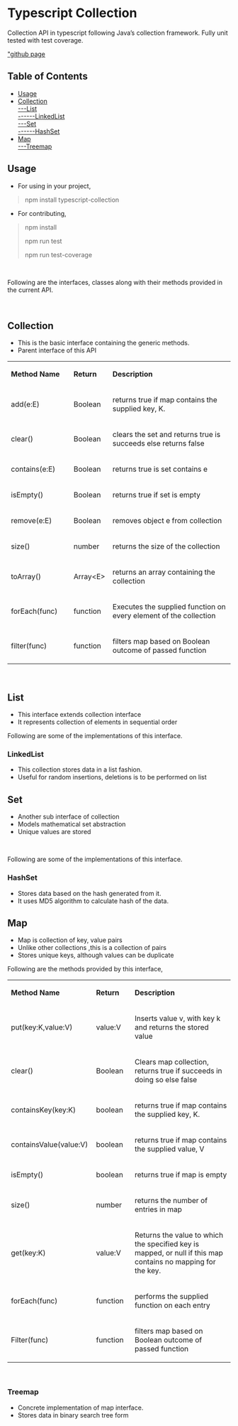 <h1><a name="_Toc462579159"></a>Typescript Collection</h1>
<p>Collection API in typescript following Java&rsquo;s collection framework. Fully unit tested with test coverage.</p>
<p><a href=href="http://pankajtripathi.github.io/TypescriptCollectionsAPI/">"github page</a></p>
<h2>Table of Contents</h2>
<ul>
<li><a href="#_Toc462579160">Usage</a></li>
<li><a href="#_Toc462579161">Collection</a></li>
<a href="#_Toc462579162">---List</a><br/>
<a href="#_Toc462579163">------LinkedList</a><br/>
<a href="#_Toc462579164">---Set</a><br/>
<a href="#_Toc462579165">------HashSet</a><br/>
<li><a href="#_Toc462579166">Map</a></li>
<a href="#_Toc462579167">---Treemap</a><br/>
</ul>
<h2><a name="_Toc462579160"></a>Usage</h2>
<ul>
<li>For using in your project,</li>
</ul>
<blockquote>
<p>npm install typescript-collection</p>
</blockquote>
<ul>
<li>
<p>For contributing,</p>
</li>
</ul>
<blockquote>
<p>npm install</p>
<p>npm run test</p>
<p>npm run test-coverage</p>
</blockquote>
<p>&nbsp;</p>
<p>Following are the interfaces, classes along with their methods provided in the current API.</p>
<p>&nbsp;</p>
<h2><a name="_Toc462579161"></a>Collection</h2>
<ul>
<li>This is the basic interface containing the generic methods.</li>
<li>Parent interface of this API</li>
</ul>
<table width="955">
<tbody>
<tr>
<td width="186">
<p><strong>Method Name</strong></p>
</td>
<td width="74">
<p><strong>Return </strong></p>
</td>
<td width="756">
<p><strong>Description</strong></p>
</td>
</tr>
<tr>
<td width="125">
<p>add(e:E)</p>
</td>
<td width="74">
<p>Boolean</p>
</td>
<td width="756">
<p>returns true if map contains the supplied key, K.</p>
</td>
</tr>
<tr>
<td width="125">
<p>clear()</p>
</td>
<td width="74">
<p>Boolean</p>
</td>
<td width="756">
<p>clears the set and returns true is succeeds else returns false</p>
</td>
</tr>
<tr>
<td width="125">
<p>contains(e:E)</p>
</td>
<td width="74">
<p>Boolean</p>
</td>
<td width="756">
<p>returns true is set contains e</p>
</td>
</tr>
<tr>
<td width="125">
<p>isEmpty()</p>
</td>
<td width="74">
<p>Boolean</p>
</td>
<td width="756">
<p>returns true if set is empty</p>
</td>
</tr>
<tr>
<td width="125">
<p>remove(e:E)</p>
</td>
<td width="74">
<p>Boolean</p>
</td>
<td width="756">
<p>removes object e from collection</p>
</td>
</tr>
<tr>
<td width="125">
<p>size()</p>
</td>
<td width="74">
<p>number</p>
</td>
<td width="756">
<p>returns the size of the collection</p>
</td>
</tr>
<tr>
<td width="125">
<p>toArray()</p>
</td>
<td width="74">
<p>Array&lt;E&gt;</p>
</td>
<td width="756">
<p>returns an array containing the collection</p>
</td>
</tr>
<tr>
<td width="125">
<p>forEach(func)</p>
</td>
<td width="74">
<p>function</p>
</td>
<td width="756">
<p>Executes the supplied function on every element of the collection</p>
</td>
</tr>
<tr>
<td width="125">
<p>filter(func)</p>
</td>
<td width="74">
<p>function</p>
</td>
<td width="756">
<p>filters map based on Boolean outcome of passed function</p>
</td>
</tr>
</tbody>
</table>
<p>&nbsp;</p>
<h2><a name="_Toc462579162"></a>List</h2>
<ul>
<li>This interface extends collection interface</li>
<li>It represents collection of elements in sequential order</li>
</ul>
<p>Following are some of the implementations of this interface.</p>
<h3><a name="_Toc462579163"></a>LinkedList</h3>
<ul>
<li>This collection stores data in a list fashion.</li>
<li>Useful for random insertions, deletions is to be performed on list</li>
</ul>
<h2><a name="_Toc462579164"></a>Set</h2>
<ul>
<li>Another sub interface of collection</li>
<li>Models mathematical set abstraction</li>
<li>Unique values are stored</li>
</ul>
<p>&nbsp;</p>
<p>Following are some of the implementations of this interface.</p>
<h3><a name="_Toc462579165"></a>HashSet</h3>
<ul>
<li>Stores data based on the hash generated from it.</li>
<li>It uses MD5 algorithm to calculate hash of the data.</li>
</ul>
<h2><a name="_Toc462579166"></a>Map</h2>
<ul>
<li>Map is collection of key, value pairs</li>
<li>Unlike other collections ,this is a collection of pairs</li>
<li>Stores unique keys, although values can be duplicate</li>
</ul>
<p>Following are the methods provided by this interface,</p>
<table>
<tbody>
<tr>
<td width="186">
<p><strong>Method Name</strong></p>
</td>
<td style="width: 106px;" width="106">
<p><strong>Return </strong></p>
</td>
<td width="667">
<p><strong>Description</strong></p>
</td>
</tr>
<tr>
<td width="186">
<p>put(key:K,value:V)</p>
</td>
<td width="106">
<p>value:V</p>
</td>
<td width="667">
<p>Inserts value v, with key k and returns the stored value</p>
</td>
</tr>
<tr>
<td width="186">
<p>clear()</p>
</td>
<td width="106">
<p>Boolean</p>
</td>
<td width="667">
<p>Clears map collection, returns true if succeeds in doing so else false</p>
</td>
</tr>
<tr>
<td width="186">
<p>containsKey(key:K)</p>
</td>
<td width="106">
<p>boolean</p>
</td>
<td width="667">
<p>returns true if map contains the supplied key, K.</p>
</td>
</tr>
<tr>
<td width="186">
<p>containsValue(value:V)</p>
</td>
<td width="106">
<p>boolean</p>
</td>
<td width="667">
<p>returns true if map contains the supplied value, V</p>
</td>
</tr>
<tr>
<td width="186">
<p>isEmpty()</p>
</td>
<td width="106">
<p>boolean</p>
</td>
<td width="667">
<p>returns true if map is empty</p>
</td>
</tr>
<tr>
<td width="186">
<p>size()</p>
</td>
<td width="106">
<p>number</p>
</td>
<td width="667">
<p>returns the number of entries in map</p>
</td>
</tr>
<tr>
<td width="186">
<p>get(key:K)</p>
</td>
<td width="106">
<p>value:V</p>
</td>
<td width="667">
<p>Returns the value to which the specified key is mapped, or null if this map contains no mapping for the key.</p>
</td>
</tr>
<tr>
<td width="186">
<p>forEach(func)</p>
</td>
<td width="106">
<p>function</p>
</td>
<td width="667">
<p>performs the supplied function on each entry</p>
</td>
</tr>
<tr>
<td width="186">
<p>Filter(func)</p>
</td>
<td width="106">
<p>function</p>
</td>
<td width="667">
<p>filters map based on Boolean outcome of passed function</p>
</td>
</tr>
</tbody>
</table>
<p>&nbsp;</p>
<h3><a name="_Toc462579167"></a>Treemap</h3>
<ul>
<li>Concrete implementation of map interface.</li>
<li>Stores data in binary search tree form</li>
</ul>
<p>&nbsp;</p>
<p>&nbsp;</p>
